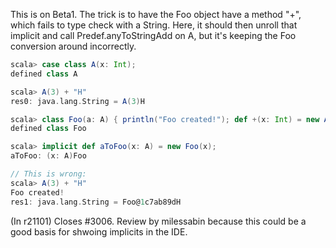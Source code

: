 This is on Beta1. The trick is to have the Foo object have a method "+", which fails to type check with a String. Here, it should then unroll that implicit and call Predef.anyToStringAdd on A, but it's keeping the Foo conversion around incorrectly.

```scala
scala> case class A(x: Int);
defined class A

scala> A(3) + "H"
res0: java.lang.String = A(3)H

scala> class Foo(a: A) { println("Foo created!"); def +(x: Int) = new A(this.a.x + x); }
defined class Foo

scala> implicit def aToFoo(x: A) = new Foo(x);
aToFoo: (x: A)Foo

// This is wrong:
scala> A(3) + "H"
Foo created!
res1: java.lang.String = Foo@1c7ab89dH
```
(In r21101) Closes #3006. Review by milessabin because this could be a good basis for shwoing implicits in the IDE.
